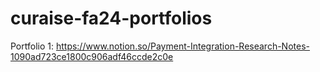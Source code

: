# curaise-fa24-portfolios
Portfolio 1: https://www.notion.so/Payment-Integration-Research-Notes-1090ad723ce1800c906adf46ccde2c0e
